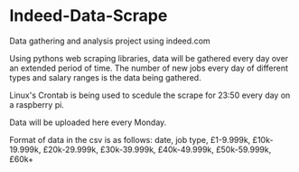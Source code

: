 # Indeed-Data-Scrape
Data gathering and analysis project using indeed.com 

Using pythons web scraping libraries, data will be gathered every day over an extended period of time.
The number of new jobs every day of different types and salary ranges is the data being gathered.

Linux's Crontab is being used to scedule the scrape for 23:50 every day on a raspberry pi.

Data will be uploaded here every Monday.

Format of data in the csv is as follows:
  date, job type, £1-9.999k,  £10k-19.999k, £20k-29.999k, £30k-39.999k, £40k-49.999k, £50k-59.999k, £60k+
